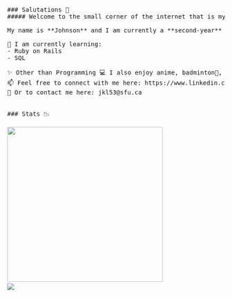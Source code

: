 <pre> 
### Salutations 👋
##### Welcome to the small corner of the internet that is my Github profile 🤭

My name is **Johnson** and I am currently a **second-year** student studying **Computer Science (with a propspective minor in philosophy)** at **Simon Fraser University (located in Burnaby, BC)** 

🍎 I am currently learning:
- Ruby on Rails
- SQL

✨ Other than Programming 💻 I also enjoy anime, badminton🏸, dragon boating🚣, philosophy📚, and anything to do with coffee☕
📫 Feel free to connect with me here: https://www.linkedin.com/in/johnson-luong-2270371b8/ 
📧 Or to contact me here: jkl53@sfu.ca


### Stats 📉
<div style = "float: left" >
<img width = "360px" padding = "10px" src="https://github-readme-stats.vercel.app/api/?username=JohnsonL111&theme=tokyonight" /> 
<img src="https://github-readme-stats.vercel.app/api/top-langs/?username=JohnsonL111&theme=tokyonight&layout=compact" />
</div>
</pre> 
